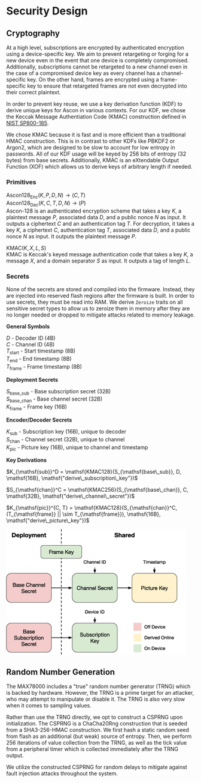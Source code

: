 # Security Design

## Cryptography

At a high level, subscriptions are encrypted by authenticated encryption using a device-specific key. We aim to prevent retargeting or forging for a new device even in the event that one device is completely compromised. Additionally, subscriptions cannot be retargeted to a new channel even in the case of a compromised device key as every channel has a channel-specific key. On the other hand, frames are encrypted using a frame-specific key to ensure that retargeted frames are not even decrypted into their correct plaintext. 

In order to prevent key reuse, we use a key derivation function (KDF) to derive unique keys for Ascon in various contexts. For our KDF, we chose the Keccak Message Authentiation Code (KMAC) construction defined in [NIST SP800-185](https://doi.org/10.6028/NIST.SP.800-185).

We chose KMAC because it is fast and is more efficient than a traditional HMAC construction. This is in contrast to other KDFs like PBKDF2 or Argon2, which are designed to be slow to account for low entropy in passwords. All of our KDF usage will be keyed by 256 bits of entropy (32 bytes) from base secrets. Additionally, KMAC is an eXtendable Output Function (XOF) which allows us to derive keys of arbitrary length if needed.

### Primitives

$\mathsf{Ascon128_{Enc}}(K, P, D, N) \rightarrow (C, T)$  
$\mathsf{Ascon128_{Dec}}(K, C, T, D, N) \rightarrow (P)$  
Ascon-128 is an authenticated encryption scheme that takes a key $K$, a plaintext message $P$, associated data $D$, and a public nonce $N$ as input. It outputs a ciphertext $C$ and an authentication tag $T$. For decryption, it takes a key $K$, a ciphertext $C$, authentication tag $T$, associated data $D$, and a public nonce $N$ as input. It outputs the plaintext message $P$.

$\mathsf{KMAC}(K, X, L, S)$  
KMAC is Keccak's keyed message authentication code that takes a key $K$, a message $X$, and a domain separator $S$ as input. It outputs a tag of length $L$.

### Secrets

None of the secrets are stored and compiled into the firmware. Instead, they are injected into reserved flash regions after the firmware is built. In order to use secrets, they must be read into RAM. We derive `Zeroize` traits on all sensitive secret types to allow us to zeroize them in memory after they are no longer needed or dropped to mitigate attacks related to memory leakage.

**General Symbols**

$D$ - Decoder ID (4B)  
$C$ - Channel ID (4B)  
$T_{\mathsf{start}}$ - Start timestamp (8B)  
$T_{\mathsf{end}}$ - End timestamp (8B)  
$T_{\mathsf{frame}}$ - Frame timestamp (8B)  

**Deployment Secrets**

$S_{\mathsf{base\_sub}}$ - Base subscription secret (32B)  
$S_{\mathsf{base\_chan}}$ - Base channel secret (32B)  
$K_{\mathsf{frame}}$ - Frame key (16B)  

**Encoder/Decoder Secrets**

$K_{\mathsf{sub}}$ - Subscription key (16B), unique to decoder  
$S_{\mathsf{chan}}$ - Channel secret (32B), unique to channel  
$K_{\mathsf{pic}}$ - Picture key (16B), unique to channel and timestamp  

**Key Derivations**

$K_{\mathsf{sub}}^D = \mathsf{KMAC128}(S_{\mathsf{base\_sub}}, D, \mathsf{16B}, \mathsf{"derive\_subscription\_key"})$  

$S_{\mathsf{chan}}^C = \mathsf{KMAC256}(S_{\mathsf{base\_chan}}, C, \mathsf{32B}, \mathsf{"derive\_channel\_secret"})$  

$K_{\mathsf{pic}}^{C, T} = \mathsf{KMAC128}(S_{\mathsf{chan}}^C, (T_{\mathsf{frame}} || \sim T_{\mathsf{frame}}), \mathsf{16B}, \mathsf{"derive\_picture\_key"})$  

![](assets/gen-secrets.png)

## Random Number Generation

The MAX78000 includes a "true" random number generator (TRNG) which is backed by hardware. However, the TRNG is a prime target for an attacker, who may attempt to manipulate or disable it. The TRNG is also very slow when it comes to sampling values.

Rather than use the TRNG directly, we opt to construct a CSPRNG upon initialization. The CSPRNG is a ChaCha20Rng construction that is seeded from a SHA3-256-HMAC construction. We first hash a static random seed from flash as an additional (but weak) source of entropy. Then, we perform 256 iterations of value collection from the TRNG, as well as the tick value from a peripheral timer which is collected immediately after the TRNG output.

We utilize the constructed CSPRNG for random delays to mitigate against fault injection attacks throughout the system.